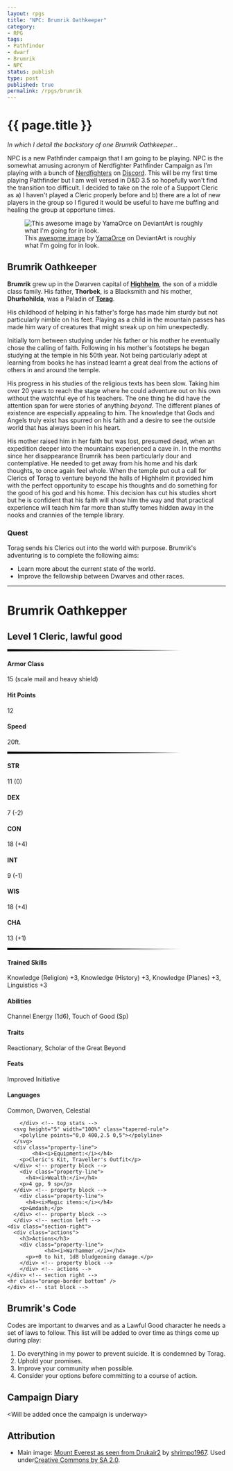 ```yaml
---
layout: rpgs
title: "NPC: Brumrik Oathkeeper"
category:
- RPG
tags:
- Pathfinder
- dwarf
- Brumrik
- NPC
status: publish
type: post
published: true
permalink: /rpgs/brumrik
---
```

# {{ page.title }}

_In which I detail the backstory of one Brumrik Oathkeeper..._

NPC is a new Pathfinder campaign that I am going to be playing. NPC is the somewhat amusing acronym of Nerdfighter Pathfinder Campaign as I'm playing with a bunch of <a href="https://en.wikipedia.org/wiki/Nerdfighteria">Nerdfighters</a> on <a href="https://discordapp.com/">Discord</a>. This will be my first time playing Pathfinder but I am well versed in D&amp;D 3.5 so hopefully won't find the transition too difficult. I decided to take on the role of a Support Cleric as a) I haven't played a Cleric properly before and b) there are a lot of new players in the group so I figured it would be useful to have me buffing and healing the group at opportune times.</p>

<figure>
<img src="/assets/img/rpgs/brumrik.jpg" alt="This awesome image by YamaOrce on DeviantArt is roughly what I'm going for in look."/>  
<figcaption>
This <a href="https://www.deviantart.com/yamaorce/art/Cleric-comm-343786321">awesome image</a> by <a href="https://www.deviantart.com/yamaorce/">YamaOrce</a> on DeviantArt is roughly what I'm going for in look.
</figcaption>
</figure>

## Brumrik Oathkeeper

**Brumrik** grew up in the Dwarven capital of **<a href="https://pathfinderwiki.com/wiki/Highhelm">Highhelm</a>**, the son of a middle class family. His father, **Thorbek**, is a Blacksmith and his mother, **Dhurhohilda**, was a Paladin of **<a href="https://pathfinderwiki.com/wiki/Torag">Torag</a>**.

His childhood of helping in his father's forge has made him sturdy but not particularly nimble on his feet. Playing as a child in the mountain passes has made him wary of creatures that might sneak up on him unexpectedly.

Initially torn between studying under his father or his mother he eventually chose the calling of faith. Following in his mother's footsteps he began studying at the temple in his 50th year. Not being particularly adept at learning from books he has instead learnt a great deal from the actions of others in and around the temple.

His progress in his studies of the religious texts has been slow. Taking him over 20 years to reach the stage where he could adventure out on his own without the watchful eye of his teachers. The one thing he did have the attention span for were stories of anything _beyond_. The different planes of existence are especially appealing to him. The knowledge that Gods and Angels truly exist has spurred on his faith and a desire to see the outside world that has always been in his heart.

His mother raised him in her faith but was lost, presumed dead, when an expedition deeper into the mountains experienced a cave in. In the months since her disappearance Brumrik has been particularly dour and contemplative. He needed to get away from his home and his dark thoughts, to once again feel whole. When the temple put out a call for Clerics of Torag to venture beyond the halls of Highhelm it provided him with the perfect opportunity to escape his thoughts and do something for the good of his god and his home. This decision has cut his studies short but he is confident that his faith will show him the way and that practical experience will teach him far more than stuffy tomes hidden away in the nooks and crannies of the temple library.

### Quest

Torag sends his Clerics out into the world with purpose. Brumrik's adventuring is to complete the following aims:
- Learn more about the current state of the world.
- Improve the fellowship between Dwarves and other races.

<div id="side_container">
  <div id="second">
    <div class="stat-block">
    <hr class="orange-border" />
      <div class="section-left">
        <div class="creature-heading">
          <h1>Brumrik Oathkepper</h1>
          <h2>Level 1 Cleric, lawful good</h2>
        </div> <!-- creature heading -->
      <svg height="5" width="100%" class="tapered-rule">
        <polyline points="0,0 400,2.5 0,5"></polyline>
      </svg>
        <div class="top-stats">
          <div class="property-line first">
            <h4>Armor Class</h4>
            <p>15 (scale mail and heavy shield)</p>
          </div> <!-- property line -->
          <div class="property-line">
            <h4>Hit Points</h4>
            <p>12</p>
          </div> <!-- property line -->
          <div class="property-line last">
            <h4>Speed</h4>
            <p>20ft.</p>
          </div> <!-- property line -->
          <svg height="5" width="100%" class="tapered-rule">
          <polyline points="0,0 400,2.5 0,5"></polyline>
        </svg>
          <div class="abilities">
            <div class="ability-strength">
              <h4>STR</h4>
              <p>11 (0)</p>
            </div> <!-- ability strength -->
            <div class="ability-dexterity">
              <h4>DEX</h4>
              <p>7 (-2)</p>
            </div> <!-- ability dexterity -->
            <div class="ability-constitution">
              <h4>CON</h4>
              <p>18 (+4)</p>
            </div> <!-- ability constitution -->
            <div class="ability-intelligence">
              <h4>INT</h4>
              <p>9 (-1)</p>
            </div> <!-- ability intelligence -->
            <div class="ability-wisdom">
              <h4>WIS</h4>
              <p>18 (+4)</p>
            </div> <!-- ability wisdom -->
            <div class="ability-charisma">
              <h4>CHA</h4>
              <p>13 (+1)</p>
            </div> <!-- ability charisma -->
          </div> <!-- abilities -->
          <svg height="5" width="100%" class="tapered-rule">
          <polyline points="0,0 400,2.5 0,5"></polyline>
        </svg>
              <div class="property-line">
            <h4>Trained Skills</h4>
            <p>Knowledge (Religion) +3, Knowledge (History) +3, Knowledge (Planes) +3, Linguistics +3</p>
          </div> <!-- property line -->
              <div class="property-line">
            <h4>Abilities</h4>
            <p>Channel Energy (1d6), Touch of Good (Sp)</p>
          </div> <!-- property line -->
                <div class="property-line">
            <h4>Traits</h4>
            <p>Reactionary, Scholar of the Great Beyond</p>
          </div> <!-- property line -->
                <div class="property-line">
            <h4>Feats</h4>
            <p>Improved Initiative</p>
          </div> <!-- property line -->
          <div class="property-line">
            <h4>Languages</h4>
            <p>Common, Dwarven, Celestial</p>
          </div> <!-- property line -->

        </div> <!-- top stats -->
      <svg height="5" width="100%" class="tapered-rule">
        <polyline points="0,0 400,2.5 0,5"></polyline>
      </svg>
      <div class="property-line">
            <h4><i>Equipment:</i></h4>
        <p>Cleric's Kit, Traveller's Outfit</p>
      </div> <!-- property block -->
        <div class="property-line">
          <h4><i>Wealth:</i></h4>
        <p>4 gp, 9 sp</p>
      </div> <!-- property block -->
        <div class="property-line">
          <h4><i>Magic items:</i></h4>
        <p>&mdash;</p>
      </div> <!-- property block -->
      </div> <!-- section left -->
    <div class="section-right">
      <div class="actions">
        <h3>Actions</h3>
        <div class="property-line">
                <h4><i>Warhammer.</i></h4>
          <p>+0 to hit, 1d8 bludgeoning damage.</p>
        </div> <!-- property block -->
        </div> <!-- actions -->
    </div> <!-- section right -->
    <hr class="orange-border bottom" />
    </div> <!-- stat block -->
  </div>

<div id="first">

<h2>Brumrik's Code</h2>

Codes are important to dwarves and as a Lawful Good character he needs a set of laws to follow. This list will be added to over time as things come up during play:
<ol>
<li>Do everything in my power to prevent suicide. It is condemned by Torag.</li>
<li>Uphold your promises.</li>
<li>Improve your community when possible.</li>
<li>Consider your options before committing to a course of action.</li>
</ol>
<h2>Campaign Diary</h2>

&lt;Will be added once the campaign is underway&gt;

<h2>Attribution</h2>
<ul><li>Main image: <a href="https://commons.wikimedia.org/wiki/File:Mount_Everest_as_seen_from_Drukair2.jpg">Mount Everest as seen from Drukair2</a> by <a href="https://www.flickr.com/photos/37047767@N00">shrimpo1967</a>. Used under<a href="https://creativecommons.org/licenses/by-sa/2.0/">Creative Commons by SA 2.0</a>.</li></ul>

</div>
<div id="clear"></div>
</div>
